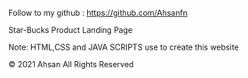 Follow to my github : https://github.com/Ahsanfn

Star-Bucks Product Landing Page

Note: HTML,CSS and JAVA SCRIPTS use to create this website

© 2021 Ahsan All Rights Reserved

